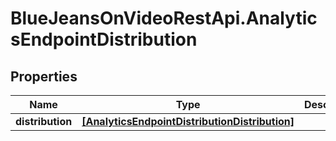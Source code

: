 # BlueJeansOnVideoRestApi.AnalyticsEndpointDistribution

## Properties
Name | Type | Description | Notes
------------ | ------------- | ------------- | -------------
**distribution** | [**[AnalyticsEndpointDistributionDistribution]**](AnalyticsEndpointDistributionDistribution.md) |  | [optional] 


